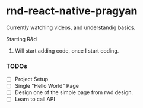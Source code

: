 # rnd-react-native-pragyan

Currently watching videos, and understandig basics.

Starting R&d
  1. Will start adding code, once I start coding.
 
### TODOs
- [ ] Project Setup
- [ ] Single "Hello World" Page
- [ ] Design one of the simple page from rwd design.
- [ ] Learn to call API 
